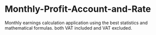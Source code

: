 # Monthly-Profit-Account-and-Rate
Monthly earnings calculation application using the best statistics and mathematical formulas. both VAT included and VAT excluded.
